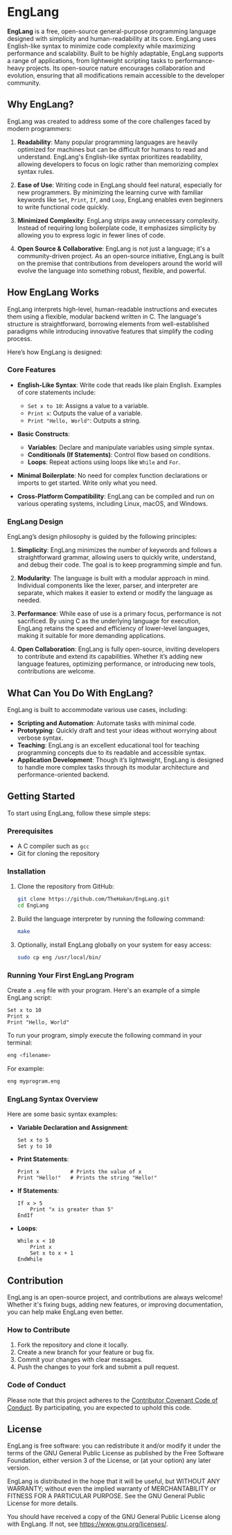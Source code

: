 # EngLang

**EngLang** is a free, open-source general-purpose programming language designed with simplicity and human-readability at its core. EngLang uses English-like syntax to minimize code complexity while maximizing performance and scalability. Built to be highly adaptable, EngLang supports a range of applications, from lightweight scripting tasks to performance-heavy projects. Its open-source nature encourages collaboration and evolution, ensuring that all modifications remain accessible to the developer community.

## Why EngLang?

EngLang was created to address some of the core challenges faced by modern programmers:

1. **Readability**: Many popular programming languages are heavily optimized for machines but can be difficult for humans to read and understand. EngLang's English-like syntax prioritizes readability, allowing developers to focus on logic rather than memorizing complex syntax rules.
   
2. **Ease of Use**: Writing code in EngLang should feel natural, especially for new programmers. By minimizing the learning curve with familiar keywords like `Set`, `Print`, `If`, and `Loop`, EngLang enables even beginners to write functional code quickly.

3. **Minimized Complexity**: EngLang strips away unnecessary complexity. Instead of requiring long boilerplate code, it emphasizes simplicity by allowing you to express logic in fewer lines of code.

4. **Open Source & Collaborative**: EngLang is not just a language; it's a community-driven project. As an open-source initiative, EngLang is built on the premise that contributions from developers around the world will evolve the language into something robust, flexible, and powerful.

## How EngLang Works

EngLang interprets high-level, human-readable instructions and executes them using a flexible, modular backend written in C. The language's structure is straightforward, borrowing elements from well-established paradigms while introducing innovative features that simplify the coding process.

Here’s how EngLang is designed:

### Core Features

- **English-Like Syntax**: Write code that reads like plain English. Examples of core statements include:
  - `Set x to 10`: Assigns a value to a variable.
  - `Print x`: Outputs the value of a variable.
  - `Print "Hello, World"`: Outputs a string.
  
- **Basic Constructs**:
  - **Variables**: Declare and manipulate variables using simple syntax.
  - **Conditionals (If Statements)**: Control flow based on conditions.
  - **Loops**: Repeat actions using loops like `While` and `For`.
  
- **Minimal Boilerplate**: No need for complex function declarations or imports to get started. Write only what you need.

- **Cross-Platform Compatibility**: EngLang can be compiled and run on various operating systems, including Linux, macOS, and Windows.

### EngLang Design

EngLang’s design philosophy is guided by the following principles:

1. **Simplicity**: EngLang minimizes the number of keywords and follows a straightforward grammar, allowing users to quickly write, understand, and debug their code. The goal is to keep programming simple and fun.
   
2. **Modularity**: The language is built with a modular approach in mind. Individual components like the lexer, parser, and interpreter are separate, which makes it easier to extend or modify the language as needed.

3. **Performance**: While ease of use is a primary focus, performance is not sacrificed. By using C as the underlying language for execution, EngLang retains the speed and efficiency of lower-level languages, making it suitable for more demanding applications.

4. **Open Collaboration**: EngLang is fully open-source, inviting developers to contribute and extend its capabilities. Whether it’s adding new language features, optimizing performance, or introducing new tools, contributions are welcome.

## What Can You Do With EngLang?

EngLang is built to accommodate various use cases, including:

- **Scripting and Automation**: Automate tasks with minimal code.
- **Prototyping**: Quickly draft and test your ideas without worrying about verbose syntax.
- **Teaching**: EngLang is an excellent educational tool for teaching programming concepts due to its readable and accessible syntax.
- **Application Development**: Though it’s lightweight, EngLang is designed to handle more complex tasks through its modular architecture and performance-oriented backend.

## Getting Started

To start using EngLang, follow these simple steps:

### Prerequisites
- A C compiler such as `gcc`
- Git for cloning the repository

### Installation

1. Clone the repository from GitHub:

    ```bash
    git clone https://github.com/TheHakan/EngLang.git
    cd EngLang
    ```

2. Build the language interpreter by running the following command:

    ```bash
    make
    ```

3. Optionally, install EngLang globally on your system for easy access:

    ```bash
    sudo cp eng /usr/local/bin/
    ```

### Running Your First EngLang Program

Create a `.eng` file with your program. Here's an example of a simple EngLang script:

```eng
Set x to 10
Print x
Print "Hello, World"
```

To run your program, simply execute the following command in your terminal:

```bash
eng <filename>
```

For example:

```bash
eng myprogram.eng
```

### EngLang Syntax Overview

Here are some basic syntax examples:

- **Variable Declaration and Assignment**:
    ```eng
    Set x to 5
    Set y to 10
    ```

- **Print Statements**:
    ```eng
    Print x          # Prints the value of x
    Print "Hello!"   # Prints the string "Hello!"
    ```

- **If Statements**:
    ```eng
    If x > 5
        Print "x is greater than 5"
    EndIf
    ```

- **Loops**:
    ```eng
    While x < 10
        Print x
        Set x to x + 1
    EndWhile
    ```

## Contribution

EngLang is an open-source project, and contributions are always welcome! Whether it's fixing bugs, adding new features, or improving documentation, you can help make EngLang even better.

### How to Contribute

1. Fork the repository and clone it locally.
2. Create a new branch for your feature or bug fix.
3. Commit your changes with clear messages.
4. Push the changes to your fork and submit a pull request.

### Code of Conduct

Please note that this project adheres to the [Contributor Covenant Code of Conduct](https://www.contributor-covenant.org/). By participating, you are expected to uphold this code.

## License

EngLang is free software: you can redistribute it and/or modify it under the terms of the GNU General Public License as published by the Free Software Foundation, either version 3 of the License, or (at your option) any later version.

EngLang is distributed in the hope that it will be useful, but WITHOUT ANY WARRANTY; without even the implied warranty of MERCHANTABILITY or FITNESS FOR A PARTICULAR PURPOSE. See the GNU General Public License for more details.

You should have received a copy of the GNU General Public License along with EngLang. If not, see <https://www.gnu.org/licenses/>.
